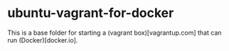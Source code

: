 ubuntu-vagrant-for-docker
=========================

This is a base folder for starting a (vagrant box)[vagrantup.com] that can run (Docker)[docker.io].
